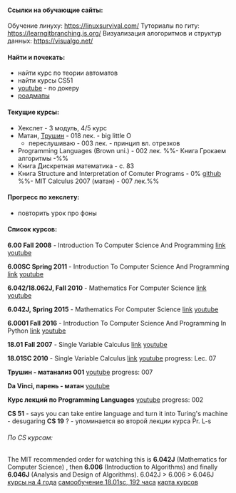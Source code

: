  

#### Ссылки на обучающие сайты:
Обучение линуху: 
	https://linuxsurvival.com/
Туториалы по гиту:
	https://learngitbranching.js.org/
Визуализация алогоритмов и структур данных:
	https://visualgo.net/
#### Найти и почекать:
- найти курс по теории автоматов
- найти курсы CS51
- [youtube](https://www.youtube.com/watch?v=e-gqftXajvA&ab_channel=ComputerScienceCenter) - по докеру
- [роадмапы](https://www.youtube.com/watch?v=66tfvFeALBQ&ab_channel=Fireship)

#### Текущие курсы:
-  Хекслет - 3 модуль, 4/5 курс
-  Матан, [Трушин](https://www.youtube.com/watch?v=6hwENpQqKP0&list=PL3BJnp-dNqazNc11qgguXNcJwCMqwK5Yv&ab_channel=%D0%91%D0%BE%D1%80%D0%B8%D1%81%D0%A2%D1%80%D1%83%D1%88%D0%B8%D0%BD) - 018 лек. - big little O
	-  переслушиваю - 003 лек. - принцип вл. отрезков
-  Programming Languages (Brown uni.) - 002 лек.
%%-  Книга Грокаем алгоритмы -%% 
-  Книга Дискретная математика - с. 83
-  Книга Structure and Interpretation of Comuter Programs - 0% [github](https://sarabander.github.io/sicp/html/index.xhtml)
%%-  MIT Calculus 2007 (матан) - 007 лек.%%

#### Прогресс по хекслету:
- повторить урок про фоны

#### Список курсов:

**6.00 Fall 2008** - Introduction To Computer Science And Programming
[link](https://ocw.mit.edu/courses/6-00-introduction-to-computer-science-and-programming-fall-2008/pages/syllabus/) [youtube](https://www.youtube.com/watch?v=k6U-i4gXkLM&list=PL4C4720A6F225E074&ab_channel=MITOpenCourseWare)

**6.00SC Spring 2011** - Introduction To Computer Science And Programming
[link](https://ocw.mit.edu/courses/6-00sc-introduction-to-computer-science-and-programming-spring-2011/pages/syllabus/) [youtube](https://www.youtube.com/watch?v=bX3jvD7XFPs&list=PLB2BE3D6CA77BB8F7&ab_channel=MITOpenCourseWare)

**6.042/18.062J, Fall 2010** - Mathematics For Computer Science
[link](https://ocw.mit.edu/courses/6-042j-mathematics-for-computer-science-fall-2010/) [youtube](https://www.youtube.com/watch?v=L3LMbpZIKhQ&list=PLB7540DEDD482705B&ab_channel=MITOpenCourseWare)

**6.042J, Spring 2015** - Mathematics For Computer Science
[link](https://ocw.mit.edu/courses/6-042j-mathematics-for-computer-science-spring-2015/pages/syllabus/) [youtube](https://www.youtube.com/watch?v=wIq4CssPoO0&list=PLUl4u3cNGP60UlabZBeeqOuoLuj_KNphQ&ab_channel=MITOpenCourseWare)

**6.0001 Fall 2016** - Introduction To Computer Science And Programming In Python
[link](https://ocw.mit.edu/courses/6-0001-introduction-to-computer-science-and-programming-in-python-fall-2016/) [youtube](https://www.youtube.com/watch?v=nykOeWgQcHM&list=PLUl4u3cNGP63WbdFxL8giv4yhgdMGaZNA&ab_channel=MITOpenCourseWare)


**18.01 Fall 2007** - Single Variable Calculus
[link](https://ocw.mit.edu/courses/18-01-single-variable-calculus-fall-2006/) [youtube](https://www.youtube.com/watch?v=7K1sB05pE0A&list=PL590CCC2BC5AF3BC1&ab_channel=MITOpenCourseWare)

**18.01SC 2010** - Single Variable Calculus
[link](https://ocw.mit.edu/courses/18-01sc-single-variable-calculus-fall-2010/pages/1.-differentiation/) [youtube](https://www.youtube.com/watch?v=_nbtaQtX6JA&list=PL21BCE50ABFF029F1&index=2&ab_channel=MITOpenCourseWare)
progress: Lec. 07

**Трушин - матанализ 001**
[youtube](https://www.youtube.com/watch?v=6hwENpQqKP0&list=PL3BJnp-dNqazNc11qgguXNcJwCMqwK5Yv&ab_channel=%D0%91%D0%BE%D1%80%D0%B8%D1%81%D0%A2%D1%80%D1%83%D1%88%D0%B8%D0%BD)
progress: 007

**Da Vinci, парень - матан**
[youtube](https://www.youtube.com/@da_vinci_center)

**Курс лекций по Programming Languages**
[youtube](https://www.youtube.com/watch?v=3N__tvmZrzc&list=PL-R-PWkyRREf3Zjk6UFI5mhKt9XuLMC3G&ab_channel=JoeGibbsPolitz)
progress: 002

**CS 51** - says you can take entire language and turn it into Turing's machine - desugaring
**CS 19** ? - упоминается во второй лекции курса Pr. L-s

###### По CS курсам:
The MIT recommended order for watching this is **6.042J** (Mathematics for Computer Science) , then **6.006** (Introduction to Algorithms) and finally **6.046J** (Analysis and Design of Algorithms).
6.042J > 6.006 > 6.046J 
[курсы на 4 года](https://laconicml.com/computer-science-engineer-mit-university/) 
[самообучение 18.01sc, 192 часа](https://goepigen.medium.com/i-self-studied-mitopencourseware-18-01sc-single-variable-calculus-in-192-hours-9dbb205639b1)
[карта курсов](https://mapping.mit.edu/curriculum-mapping)